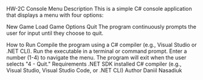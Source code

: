 HW-2C Console Menu
Description
This is a simple C# console application that displays a menu with four options:

New Game
Load Game
Options
Quit
The program continuously prompts the user for input until they choose to quit.

How to Run
Compile the program using a C# compiler (e.g., Visual Studio or .NET CLI).
Run the executable in a terminal or command prompt.
Enter a number (1-4) to navigate the menu.
The program will exit when the user selects "4 - Quit."
Requirements
.NET SDK installed
C# compiler (e.g., Visual Studio, Visual Studio Code, or .NET CLI)
Author
Daniil Nasadiuk
